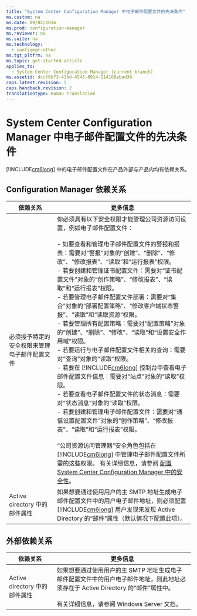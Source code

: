 ```yaml
---
title: "System Center Configuration Manager 中电子邮件配置文件的先决条件"
ms.custom: na
ms.date: 09/02/2016
ms.prod: configuration-manager
ms.reviewer: na
ms.suite: na
ms.technology: 
  - configmgr-other
ms.tgt_pltfrm: na
ms.topic: get-started-article
applies_to: 
  - System Center Configuration Manager (current branch)
ms.assetid: dccf0b73-43bd-4545-8914-114168ebad36
caps.latest.revision: 5
caps.handback.revision: 2
translationtype: Human Translation
---
```

# System Center Configuration Manager 中电子邮件配置文件的先决条件
[!INCLUDE[cm6long](../LocTest/includes/cm6long_md.md)] 中的电子邮件配置文件在产品外部与产品内均有依赖关系。  
  
## Configuration Manager 依赖关系  
  
|依赖关系|更多信息|  
|----------|----------|  
|必须授予特定的安全权限来管理电子邮件配置文件|你必须具有以下安全权限才能管理公司资源访问设置，例如电子邮件配置文件：<br /><br /> -   如要查看和管理电子邮件配置文件的警报和报表：需要对“警报”对象的“创建”、“删除”、“修改”、“修改报表”、“读取”和“运行报表”权限。<br />-   若要创建和管理证书配置文件：需要对“证书配置文件”对象的“创作策略”、“修改报表”、“读取”和“运行报表”权限。<br />-   若要管理电子邮件配置文件部署：需要对“集合”对象的“部署配置策略”、“修改客户端状态警报”、“读取”和“读取资源”权限。<br />-   若要管理所有配置策略：需要对“配置策略”对象的“创建”、“删除”、“修改”、“读取”和“设置安全作用域”权限。<br />-   若要运行与电子邮件配置文件相关的查询：需要对“查询”对象的“读取”权限。<br />-   若要在 [!INCLUDE[cm6long](../LocTest/includes/cm6long_md.md)] 控制台中查看电子邮件配置文件信息：需要对“站点”对象的“读取”权限。<br />-   若要查看电子邮件配置文件的状态消息：需要对“状态消息”对象的“读取”权限。<br />-   若要创建和管理电子邮件配置文件：需要对“通信设置配置文件”对象的“创作策略”、“修改报表”、“读取”和“运行报表”权限。<br /><br /> “公司资源访问管理器”安全角色包括在 [!INCLUDE[cm6long](../LocTest/includes/cm6long_md.md)] 中管理电子邮件配置文件所需的这些权限。 有关详细信息，请参阅 [配置 System Center Configuration Manager 中的安全性](../LocTest/Configure-security-in-System-Center-Configuration-Manager.md)。|  
|Active directory 中的邮件属性|如果想要通过使用用户的主 SMTP 地址生成电子邮件配置文件中的用户电子邮件地址，则必须配置 [!INCLUDE[cm6long](../LocTest/includes/cm6long_md.md)] 用户发现来发现 Active Directory 的“邮件”属性（默认情况下配置此项）。|  
  
## 外部依赖关系  
  
|依赖关系|更多信息|  
|----------|----------|  
|Active directory 中的邮件属性|如果想要通过使用用户的主 SMTP 地址生成电子邮件配置文件中的用户电子邮件地址，则此地址必须存在于 Active Directory 的“邮件”属性中。<br /><br /> 有关详细信息，请参阅 Windows Server 文档。|